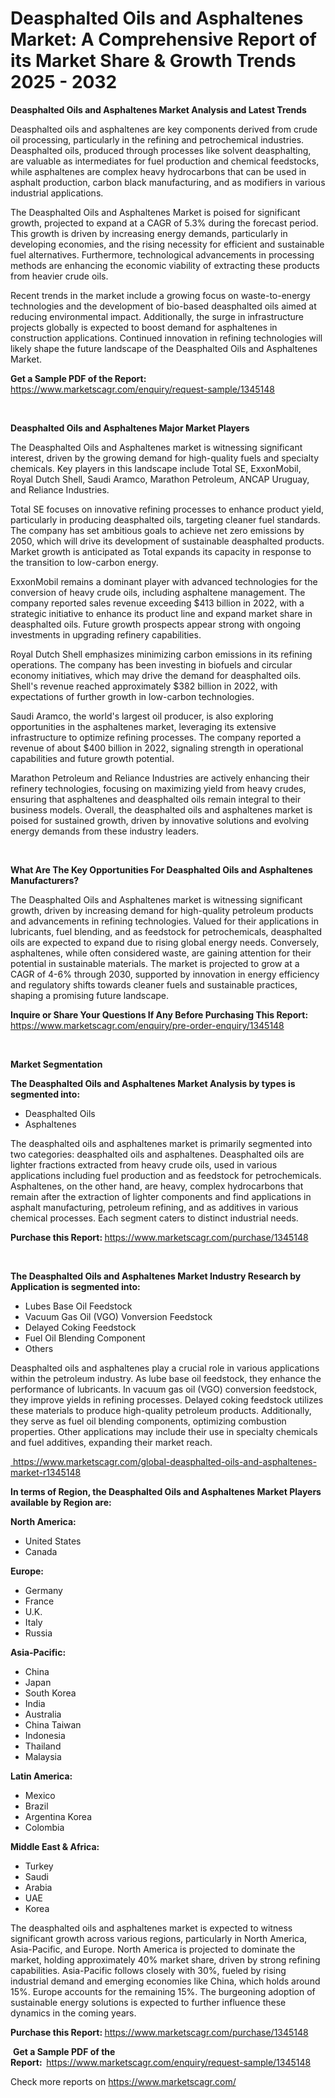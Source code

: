 <p><h1>Deasphalted Oils and Asphaltenes Market: A Comprehensive Report of its Market Share & Growth Trends 2025 - 2032</h1></p><p><strong>Deasphalted Oils and Asphaltenes Market Analysis and Latest Trends</strong></p>
<p><p>Deasphalted oils and asphaltenes are key components derived from crude oil processing, particularly in the refining and petrochemical industries. Deasphalted oils, produced through processes like solvent deasphalting, are valuable as intermediates for fuel production and chemical feedstocks, while asphaltenes are complex heavy hydrocarbons that can be used in asphalt production, carbon black manufacturing, and as modifiers in various industrial applications.</p><p>The Deasphalted Oils and Asphaltenes Market is poised for significant growth, projected to expand at a CAGR of 5.3% during the forecast period. This growth is driven by increasing energy demands, particularly in developing economies, and the rising necessity for efficient and sustainable fuel alternatives. Furthermore, technological advancements in processing methods are enhancing the economic viability of extracting these products from heavier crude oils.</p><p>Recent trends in the market include a growing focus on waste-to-energy technologies and the development of bio-based deasphalted oils aimed at reducing environmental impact. Additionally, the surge in infrastructure projects globally is expected to boost demand for asphaltenes in construction applications. Continued innovation in refining technologies will likely shape the future landscape of the Deasphalted Oils and Asphaltenes Market.</p></p>
<p><strong>Get a Sample PDF of the Report:&nbsp;</strong> <a href="https://www.marketscagr.com/enquiry/request-sample/1345148?utm_campaign=2239&utm_medium=2&utm_source=Github&utm_content=ia&utm_term=02022025&utm_id=deasphalted-oils-and-asphaltenes">https://www.marketscagr.com/enquiry/request-sample/1345148</a></p>
<p>&nbsp;</p>
<p><strong>Deasphalted Oils and Asphaltenes Major Market Players</strong></p>
<p><p>The Deasphalted Oils and Asphaltenes market is witnessing significant interest, driven by the growing demand for high-quality fuels and specialty chemicals. Key players in this landscape include Total SE, ExxonMobil, Royal Dutch Shell, Saudi Aramco, Marathon Petroleum, ANCAP Uruguay, and Reliance Industries.</p><p>Total SE focuses on innovative refining processes to enhance product yield, particularly in producing deasphalted oils, targeting cleaner fuel standards. The company has set ambitious goals to achieve net zero emissions by 2050, which will drive its development of sustainable deasphalted products. Market growth is anticipated as Total expands its capacity in response to the transition to low-carbon energy.</p><p>ExxonMobil remains a dominant player with advanced technologies for the conversion of heavy crude oils, including asphaltene management. The company reported sales revenue exceeding $413 billion in 2022, with a strategic initiative to enhance its product line and expand market share in deasphalted oils. Future growth prospects appear strong with ongoing investments in upgrading refinery capabilities.</p><p>Royal Dutch Shell emphasizes minimizing carbon emissions in its refining operations. The company has been investing in biofuels and circular economy initiatives, which may drive the demand for deasphalted oils. Shell's revenue reached approximately $382 billion in 2022, with expectations of further growth in low-carbon technologies.</p><p>Saudi Aramco, the world's largest oil producer, is also exploring opportunities in the asphaltenes market, leveraging its extensive infrastructure to optimize refining processes. The company reported a revenue of about $400 billion in 2022, signaling strength in operational capabilities and future growth potential.</p><p>Marathon Petroleum and Reliance Industries are actively enhancing their refinery technologies, focusing on maximizing yield from heavy crudes, ensuring that asphaltenes and deasphalted oils remain integral to their business models. Overall, the deasphalted oils and asphaltenes market is poised for sustained growth, driven by innovative solutions and evolving energy demands from these industry leaders.</p></p>
<p>&nbsp;</p>
<p><strong>What Are The Key Opportunities For Deasphalted Oils and Asphaltenes Manufacturers?</strong></p>
<p><p>The Deasphalted Oils and Asphaltenes market is witnessing significant growth, driven by increasing demand for high-quality petroleum products and advancements in refining technologies. Valued for their applications in lubricants, fuel blending, and as feedstock for petrochemicals, deasphalted oils are expected to expand due to rising global energy needs. Conversely, asphaltenes, while often considered waste, are gaining attention for their potential in sustainable materials. The market is projected to grow at a CAGR of 4-6% through 2030, supported by innovation in energy efficiency and regulatory shifts towards cleaner fuels and sustainable practices, shaping a promising future landscape.</p></p>
<p><strong>Inquire or Share Your Questions If Any Before Purchasing This Report:</strong> <a href="https://www.marketscagr.com/enquiry/pre-order-enquiry/1345148?utm_campaign=2239&utm_medium=2&utm_source=Github&utm_content=ia&utm_term=02022025&utm_id=deasphalted-oils-and-asphaltenes">https://www.marketscagr.com/enquiry/pre-order-enquiry/1345148</a></p>
<p>&nbsp;</p>
<p><strong>Market Segmentation</strong></p>
<p><strong>The Deasphalted Oils and Asphaltenes Market Analysis by types is segmented into:</strong></p>
<p><ul><li>Deasphalted Oils</li><li>Asphaltenes</li></ul></p>
<p><p>The deasphalted oils and asphaltenes market is primarily segmented into two categories: deasphalted oils and asphaltenes. Deasphalted oils are lighter fractions extracted from heavy crude oils, used in various applications including fuel production and as feedstock for petrochemicals. Asphaltenes, on the other hand, are heavy, complex hydrocarbons that remain after the extraction of lighter components and find applications in asphalt manufacturing, petroleum refining, and as additives in various chemical processes. Each segment caters to distinct industrial needs.</p></p>
<p><strong>Purchase this Report:&nbsp;</strong><a href="https://www.marketscagr.com/purchase/1345148?utm_campaign=2239&utm_medium=2&utm_source=Github&utm_content=ia&utm_term=02022025&utm_id=deasphalted-oils-and-asphaltenes">https://www.marketscagr.com/purchase/1345148</a></p>
<p>&nbsp;</p>
<p><strong>The Deasphalted Oils and Asphaltenes Market Industry Research by Application is segmented into:</strong></p>
<p><ul><li>Lubes Base Oil Feedstock</li><li>Vacuum Gas Oil (VGO) Vonversion Feedstock</li><li>Delayed Coking Feedstock</li><li>Fuel Oil Blending Component</li><li>Others</li></ul></p>
<p><p>Deasphalted oils and asphaltenes play a crucial role in various applications within the petroleum industry. As lube base oil feedstock, they enhance the performance of lubricants. In vacuum gas oil (VGO) conversion feedstock, they improve yields in refining processes. Delayed coking feedstock utilizes these materials to produce high-quality petroleum products. Additionally, they serve as fuel oil blending components, optimizing combustion properties. Other applications may include their use in specialty chemicals and fuel additives, expanding their market reach.</p></p>
<p><a href="https://www.marketscagr.com/global-deasphalted-oils-and-asphaltenes-market-r1345148?utm_campaign=2239&utm_medium=2&utm_source=Github&utm_content=ia&utm_term=02022025&utm_id=deasphalted-oils-and-asphaltenes">&nbsp;https://www.marketscagr.com/global-deasphalted-oils-and-asphaltenes-market-r1345148</a></p>
<p><strong>In terms of Region, the Deasphalted Oils and Asphaltenes Market Players available by Region are:</strong></p>
<p>
    <p> <strong> North America: </strong>
        <ul>
            <li>United States</li>
            <li>Canada</li>
        </ul>
        </p> 
    <p> <strong> Europe: </strong>
        <ul>
            <li>Germany</li>
            <li>France</li>
            <li>U.K.</li>
            <li>Italy</li>
            <li>Russia</li>
        </ul>
        </p> 
    <p> <strong> Asia-Pacific: </strong>
        <ul>
            <li>China</li>
            <li>Japan</li>
            <li>South Korea</li>
            <li>India</li>
            <li>Australia</li>
            <li>China Taiwan</li>
            <li>Indonesia</li>
            <li>Thailand</li>
            <li>Malaysia</li>
        </ul>
        </p> 
    <p> <strong> Latin America: </strong>
        <ul>
            <li>Mexico</li>
            <li>Brazil</li>
            <li>Argentina Korea</li>
            <li>Colombia</li>
        </ul>
        </p> 
    <p> <strong> Middle East & Africa: </strong>
        <ul>
            <li>Turkey</li>
            <li>Saudi</li>
            <li>Arabia</li>
            <li>UAE</li>
            <li>Korea</li>
        </ul>
    </p>
    </p>
<p><p>The deasphalted oils and asphaltenes market is expected to witness significant growth across various regions, particularly in North America, Asia-Pacific, and Europe. North America is projected to dominate the market, holding approximately 40% market share, driven by strong refining capabilities. Asia-Pacific follows closely with 30%, fueled by rising industrial demand and emerging economies like China, which holds around 15%. Europe accounts for the remaining 15%. The burgeoning adoption of sustainable energy solutions is expected to further influence these dynamics in the coming years.</p></p>
<p><strong>Purchase this Report: </strong><a href="https://www.marketscagr.com/purchase/1345148?utm_campaign=2239&utm_medium=2&utm_source=Github&utm_content=ia&utm_term=02022025&utm_id=deasphalted-oils-and-asphaltenes">https://www.marketscagr.com/purchase/1345148</a></p>
<p>&nbsp;<strong>Get a Sample PDF of the Report:&nbsp;&nbsp;</strong><a href="https://www.marketscagr.com/enquiry/request-sample/1345148?utm_campaign=2239&utm_medium=2&utm_source=Github&utm_content=ia&utm_term=02022025&utm_id=deasphalted-oils-and-asphaltenes">https://www.marketscagr.com/enquiry/request-sample/1345148</a></p>
<p><strong></strong></p>
<p>Check more reports on <a href="https://www.marketscagr.com/?utm_campaign=2239&utm_medium=2&utm_source=Github&utm_content=ia&utm_term=02022025&utm_id=deasphalted-oils-and-asphaltenes">https://www.marketscagr.com/</a></p>